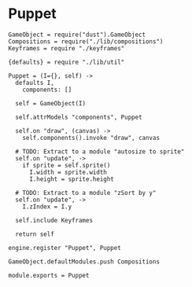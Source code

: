 Puppet
======

    GameObject = require("dust").GameObject
    Compositions = require("./lib/compositions")
    Keyframes = require "./keyframes"

    {defaults} = require "./lib/util"

    Puppet = (I={}, self) ->
      defaults I,
        components: []

      self = GameObject(I)

      self.attrModels "components", Puppet

      self.on "draw", (canvas) ->
        self.components().invoke "draw", canvas

      # TODO: Extract to a module "autosize to sprite"
      self.on "update", ->
        if sprite = self.sprite()
          I.width = sprite.width
          I.height = sprite.height

      # TODO: Extract to a module "zSort by y"
      self.on "update", ->
        I.zIndex = I.y

      self.include Keyframes

      return self

    engine.register "Puppet", Puppet

    GameObject.defaultModules.push Compositions

    module.exports = Puppet
